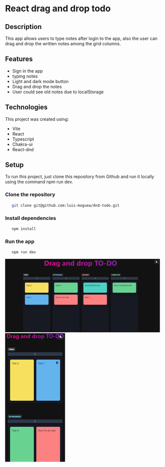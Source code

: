 # React drag and drop todo

## Description

This app allows users to type notes after login to the app, also 
the user can drag and drop the written notes among the grid columns.

## Features

- Sign in the app
- typing notes
- Light and dark mode button
- Drag and drop the notes
- User could see old notes due to localStorage

## Technologies

This project was created using:

- Vite
- React
- Typescript
- Chakra-ui
- React-dnd



## Setup

To run this project, just clone this repository from Github and run it locally using the command npm run dev.

### Clone the repository

```bash
   git clone git@github.com:luis-moguea/dnd-todo.git
```

### Install dependencies

```bash
   npm install
```

### Run the app

```bash
   npm run dev
```

![General view](https://github.com/luis-moguea/Dnd-todo/blob/main/src/assets/todo-desk.png?raw=true)
![General view](https://github.com/luis-moguea/Dnd-todo/blob/main/src/assets/todo-mov.png?raw=true)


